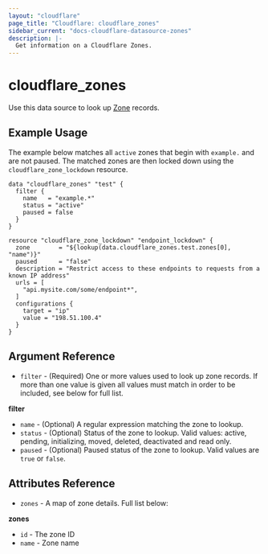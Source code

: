 ```yaml
---
layout: "cloudflare"
page_title: "Cloudflare: cloudflare_zones"
sidebar_current: "docs-cloudflare-datasource-zones"
description: |-
  Get information on a Cloudflare Zones.
---
```


# cloudflare_zones

Use this data source to look up [Zone][1] records.

## Example Usage

The example below matches all `active` zones that begin with `example.` and are not paused. The matched zones are then
locked down using the `cloudflare_zone_lockdown` resource.

```hcl
data "cloudflare_zones" "test" {
  filter {
    name   = "example.*"
    status = "active"
    paused = false
  }
}

resource "cloudflare_zone_lockdown" "endpoint_lockdown" {
  zone        = "${lookup(data.cloudflare_zones.test.zones[0], "name")}"
  paused      = "false"
  description = "Restrict access to these endpoints to requests from a known IP address"
  urls = [
    "api.mysite.com/some/endpoint*",
  ]
  configurations {
    target = "ip"
    value = "198.51.100.4"
  }
}
```

## Argument Reference
- `filter` - (Required) One or more values used to look up zone records. If more than one value is given all
values must match in order to be included, see below for full list.

**filter**

- `name` - (Optional) A regular expression matching the zone to lookup.
- `status` - (Optional) Status of the zone to lookup. Valid values: active, pending, initializing, moved, deleted, deactivated and read only.
- `paused` - (Optional) Paused status of the zone to lookup. Valid values are `true` or `false`.

## Attributes Reference

- `zones` - A map of zone details. Full list below:

**zones**

- `id` - The zone ID
- `name` - Zone name

[1]: https://api.cloudflare.com/#zone-properties
